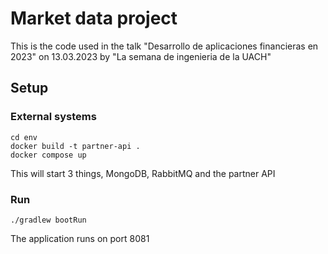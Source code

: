 # Market data project
This is the code used in the talk "Desarrollo de aplicaciones financieras en 2023" on 13.03.2023
by "La semana de ingenieria de la UACH"

##  Setup

### External systems
```shell
cd env
docker build -t partner-api .
docker compose up
```

This will start 3 things, MongoDB, RabbitMQ and the partner API

### Run
```shell
./gradlew bootRun
```
The application runs on port 8081
